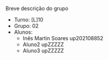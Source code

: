 Breve descrição do grupo

* Turno: [L]10
* Grupo: 02
* Alunos:
    - Inês Martin Soares up202108852 
    - Aluno2 upZZZZZ
    - Aluno3 upZZZZZ
